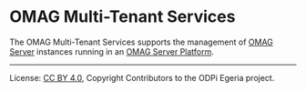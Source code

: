 <!-- SPDX-License-Identifier: CC-BY-4.0 -->
<!-- Copyright Contributors to the ODPi Egeria project. -->

# OMAG Multi-Tenant Services

The OMAG Multi-Tenant Services supports the management of
[OMAG Server](../../../../open-metadata-publication/website/omag-server) instances
running in an [OMAG Server Platform](../../../../open-metadata-publication/website/omag-server).


----
License: [CC BY 4.0](https://creativecommons.org/licenses/by/4.0/),
Copyright Contributors to the ODPi Egeria project.